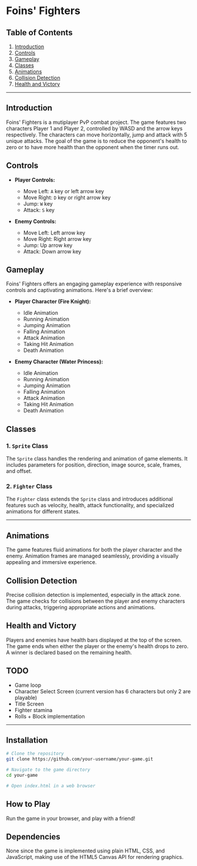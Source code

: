 # Foins' Fighters

## Table of Contents
1. [Introduction](#introduction)
2. [Controls](#controls)
3. [Gameplay](#gameplay)
4. [Classes](#classes)
5. [Animations](#animations)
6. [Collision Detection](#collision-detection)
7. [Health and Victory](#health-and-victory)

---

## Introduction

Foins' Fighters is a mutiplayer PvP combat project. The game features two characters Player 1 and Player 2, controlled by WASD and the arrow keys respectively. The characters can move horizontally, jump and attack with 5 unique attacks. The goal of the game is to reduce the opponent's health to zero or to have more health than the opponent when the timer runs out.

## Controls

- **Player Controls:**
  - Move Left: `A` key or left arrow key
  - Move Right: `D` key or right arrow key
  - Jump: `W` key
  - Attack: `S` key

- **Enemy Controls:**
  - Move Left: Left arrow key
  - Move Right: Right arrow key
  - Jump: Up arrow key
  - Attack: Down arrow key

## Gameplay

Foins' Fighters offers an engaging gameplay experience with responsive controls and captivating animations. Here's a brief overview:

- **Player Character (Fire Knight):**
  - Idle Animation
  - Running Animation
  - Jumping Animation
  - Falling Animation
  - Attack Animation
  - Taking Hit Animation
  - Death Animation

- **Enemy Character (Water Princess):**
  - Idle Animation
  - Running Animation
  - Jumping Animation
  - Falling Animation
  - Attack Animation
  - Taking Hit Animation
  - Death Animation

## Classes

### 1. `Sprite` Class

The `Sprite` class handles the rendering and animation of game elements. It includes parameters for position, direction, image source, scale, frames, and offset.

### 2. `Fighter` Class

The `Fighter` class extends the `Sprite` class and introduces additional features such as velocity, health, attack functionality, and specialized animations for different states.

---

## Animations

The game features fluid animations for both the player character and the enemy. Animation frames are managed seamlessly, providing a visually appealing and immersive experience.

## Collision Detection

Precise collision detection is implemented, especially in the attack zone. The game checks for collisions between the player and enemy characters during attacks, triggering appropriate actions and animations.

## Health and Victory

Players and enemies have health bars displayed at the top of the screen. The game ends when either the player or the enemy's health drops to zero. A winner is declared based on the remaining health.

## TODO

- Game loop
- Character Select Screen (current version has 6 characters but only 2 are playable)
- Title Screen
- Fighter stamina
- Rolls + Block implementation

---
## Installation
```bash
# Clone the repository
git clone https://github.com/your-username/your-game.git

# Navigate to the game directory
cd your-game

# Open index.html in a web browser
```
## How to Play
Run the game in your browser, and play with a friend!

## Dependencies
None since the game is implemented using plain HTML, CSS, and JavaScript, making use of the HTML5 Canvas API for rendering graphics.
